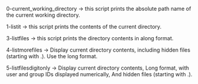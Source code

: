 0-current_working_directory -> this script prints the absolute path name of the current working directory.

1-listit -> this script prints the contents of the current directory.

3-listfiles -> this script prints the directory contents in along format.

4-listmorefiles -> Display current directory contents, including hidden files (starting with .). Use the long format.

5-listfilesdigitonly -> Display current directory contents, Long format, with user and group IDs displayed numerically, And hidden files (starting with .).


